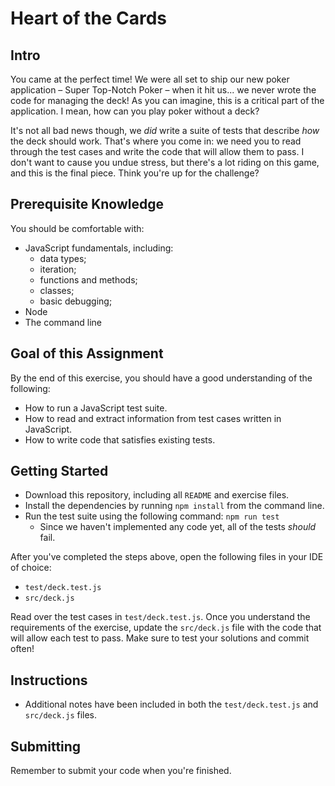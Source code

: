 # Heart of the Cards

## Intro

You came at the perfect time! We were all set to ship our new poker application – Super Top-Notch Poker –  when it hit us... we never wrote the code for managing the deck! As you can imagine, this is a critical part of the application. I mean, how can you play poker without a deck?

It's not all bad news though, we *did* write a suite of tests that describe *how* the deck should work. That's where you come in: we need you to read through the test cases and write the code that will allow them to pass. I don't want to cause you undue stress, but there's a lot riding on this game, and this is the final piece. Think you're up for the challenge?

## Prerequisite Knowledge

You should be comfortable with:

- JavaScript fundamentals, including:
  - data types;
  - iteration;
  - functions and methods;
  - classes;
  - basic debugging;
- Node
- The command line

## Goal of this Assignment

By the end of this exercise, you should have a good understanding of the following:
- How to run a JavaScript test suite.
- How to read and extract information from test cases written in JavaScript.
- How to write code that satisfies existing tests.

## Getting Started

- Download this repository, including all `README` and exercise files.
- Install the dependencies by running `npm install` from the command line.
- Run the test suite using the following command: `npm run test`
  - Since we haven't implemented any code yet, all of the tests *should* fail.

After you've completed the steps above, open the following files in your IDE of choice:
- `test/deck.test.js`
- `src/deck.js`

Read over the test cases in `test/deck.test.js`. Once you understand the requirements of the exercise, update the `src/deck.js` file with the code that will allow each test to pass. Make sure to test your solutions and commit often!

## Instructions

- Additional notes have been included in both the `test/deck.test.js` and `src/deck.js` files.

## Submitting

Remember to submit your code when you're finished.
